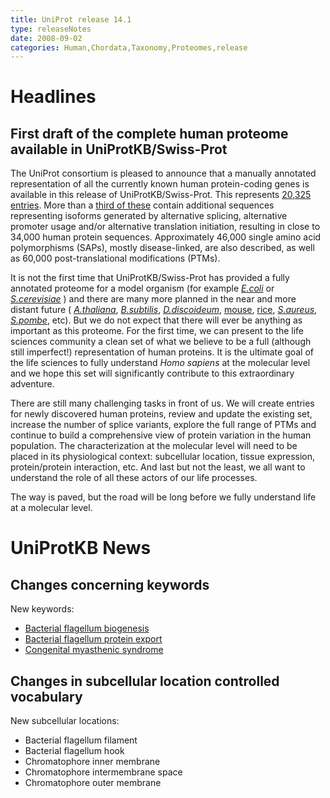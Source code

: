 ```yaml
---
title: UniProt release 14.1
type: releaseNotes
date: 2008-09-02
categories: Human,Chordata,Taxonomy,Proteomes,release
---
```


# Headlines

## First draft of the complete human proteome available in UniProtKB/Swiss-Prot

The UniProt consortium is pleased to announce that a manually annotated representation of all the currently known human protein-coding genes is available in this release of UniProtKB/Swiss-Prot. This represents [20,325 entries](http://www.uniprot.org/uniprotkb?query=taxonomy%3A9606+AND+reviewed%3Ayes). More than a [third of these](http://www.uniprot.org/uniprotkb?query=taxonomy%3A9606+AND+%28keyword%3A%22Alternative+initiation+%5B24%5D%22+OR+keyword%3A%22Alternative+promoter+usage+%5B877%5D%22+OR+keyword%3A%22Alternative+splicing+%5B25%5D%22%29%0D%0A) contain additional sequences representing isoforms generated by alternative splicing, alternative promoter usage and/or alternative translation initiation, resulting in close to 34,000 human protein sequences. Approximately 46,000 single amino acid polymorphisms (SAPs), mostly disease-linked, are also described, as well as 60,000 post-translational modifications (PTMs).

It is not the first time that UniProtKB/Swiss-Prot has provided a fully annotated proteome for a model organism (for example [_E.coli_](http://www.uniprot.org/uniprotkb?query=taxonomy_id:83333+AND+keyword:KW-0181) or [_S.cerevisiae_](http://www.uniprot.org/uniprotkb?query=taxonomy_id:4932+AND+keyword:KW-0181) ) and there are many more planned in the near and more distant future ( [_A.thaliana_](http://www.uniprot.org/uniprotkb?query=taxonomy_id:3702+AND+reviewed%3Ayes), [_B.subtilis_](http://www.uniprot.org/uniprotkb?query=taxonomy_id:1423+AND+reviewed%3Ayes), [_D.discoideum_](http://www.uniprot.org/uniprotkb?query=taxonomy_id:44689+AND+reviewed%3Ayes), [mouse](http://www.uniprot.org/uniprotkb?query=taxonomy_id:10090+AND+reviewed%3Ayes), [rice](http://www.uniprot.org/uniprotkb?query=taxonomy_id:39947+AND+reviewed%3Ayes), [_S.aureus_](http://www.uniprot.org/uniprotkb?query=organism%3A%22Staphylococcus+aureus%22+AND+reviewed%3Ayes), [_S.pombe_](http://www.uniprot.org/uniprotkb?query=taxonomy_id:4896+AND+reviewed%3Ayes), etc). But we do not expect that there will ever be anything as important as this proteome. For the first time, we can present to the life sciences community a clean set of what we believe to be a full (although still imperfect!) representation of human proteins. It is the ultimate goal of the life sciences to fully understand _Homo sapiens_ at the molecular level and we hope this set will significantly contribute to this extraordinary adventure.

There are still many challenging tasks in front of us. We will create entries for newly discovered human proteins, review and update the existing set, increase the number of splice variants, explore the full range of PTMs and continue to build a comprehensive view of protein variation in the human population. The characterization at the molecular level will need to be placed in its physiological context: subcellular location, tissue expression, protein/protein interaction, etc. And last but not the least, we all want to understand the role of all these actors of our life processes.

The way is paved, but the road will be long before we fully understand life at a molecular level.

# UniProtKB News

## Changes concerning keywords

New keywords:

- [Bacterial flagellum biogenesis](http://www.uniprot.org/keywords/KW-1005)
- [Bacterial flagellum protein export](http://www.uniprot.org/keywords/KW-1006)
- [Congenital myasthenic syndrome](http://www.uniprot.org/keywords/KW-1004)

## Changes in subcellular location controlled vocabulary

New subcellular locations:

- Bacterial flagellum filament
- Bacterial flagellum hook
- Chromatophore inner membrane
- Chromatophore intermembrane space
- Chromatophore outer membrane
